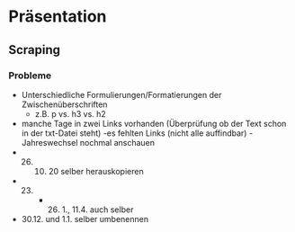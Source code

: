 # Präsentation

## Scraping

### Probleme
- Unterschiedliche Formulierungen/Formatierungen der Zwischenüberschriften
    - z.B. p vs. h3 vs. h2
- manche Tage in zwei Links vorhanden (Überprüfung ob der Text schon in der txt-Datei steht)
-es fehlten Links (nicht alle auffindbar)
-Jahreswechsel nochmal anschauen
- 26. 10. 20 selber herauskopieren
- 23. - 26. 1., 11.4. auch selber
- 30.12. und 1.1. selber umbenennen
   